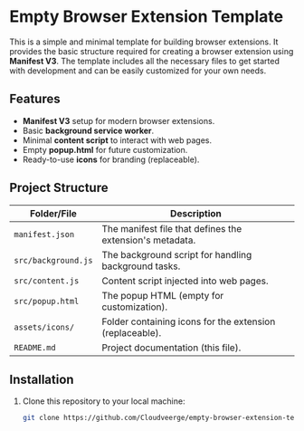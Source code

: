 # Empty Browser Extension Template

This is a simple and minimal template for building browser extensions. It provides the basic structure required for creating a browser extension using **Manifest V3**. The template includes all the necessary files to get started with development and can be easily customized for your own needs.

## Features

- **Manifest V3** setup for modern browser extensions.
- Basic **background service worker**.
- Minimal **content script** to interact with web pages.
- Empty **popup.html** for future customization.
- Ready-to-use **icons** for branding (replaceable).

## Project Structure

| Folder/File               | Description                                                   |
|---------------------------|---------------------------------------------------------------|
| `manifest.json`            | The manifest file that defines the extension's metadata.     |
| `src/background.js`        | The background script for handling background tasks.         |
| `src/content.js`           | Content script injected into web pages.                      |
| `src/popup.html`           | The popup HTML (empty for customization).                    |
| `assets/icons/`            | Folder containing icons for the extension (replaceable).     |
| `README.md`                | Project documentation (this file).                           |

## Installation

1. Clone this repository to your local machine:
   ```bash
   git clone https://github.com/Cloudveerge/empty-browser-extension-template.git
